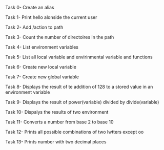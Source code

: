 Task 0- Create an alias 

Task 1- Print hello alonside the current user

Task 2- Add /action to path

Task 3- Count the number of directoires in the path

Task 4- List environment variables

Task 5- List all local variable and envirinmental variable and functions

Task 6- Create new local variable

Task 7- Create new global variable

Task 8- Displays the result of te addition of 128 to a stored value in an environment variable

Task 9- Displays the result of power(variable) divided by divide(variable)

Task 10- Dispalys the results of two environment 

Task 11- Converts a  number from base 2 to base 10

Task 12- Prints all possible combinations of two lwtters except oo

Task 13- Prints number with two decimal places


